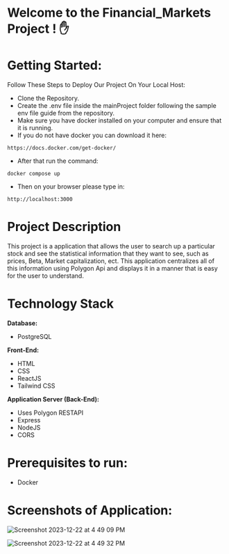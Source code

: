# Welcome to the Financial_Markets Project ! :hand:

# Getting Started:
Follow These Steps to Deploy Our Project On Your Local Host:

- Clone the Repository.
- Create the .env file inside the mainProject folder following the sample env file guide from the repository.
- Make sure you have docker installed on your computer and ensure that it is running.
- If you do not have docker you can download it here:
```
https://docs.docker.com/get-docker/
```
- After that run the command:
```
docker compose up
```
- Then on your browser please type in: 
```
http://localhost:3000
```

# Project Description
This project is a application that allows the user to search up a particular stock and see the statistical information that they want to see, such as prices, Beta, Market capitalization, ect. This application centralizes all of this information using Polygon Api and displays it in a manner that is easy for the user to understand. 

# Technology Stack

**Database:** <br>
- PostgreSQL <br>

**Front-End:** <br>
- HTML <br>
- CSS <br>
- ReactJS <br>
- Tailwind CSS <br>

**Application Server (Back-End):** <br>
- Uses Polygon RESTAPI <br>
- Express <br>
- NodeJS <br>
- CORS <br>

# Prerequisites to run:
- Docker

# Screenshots of Application:

![Screenshot 2023-12-22 at 4 49 09 PM](https://github.com/karsharma10/Financial_Markets_App/assets/64170090/510417a3-7e49-4aa8-9697-f87ac18cd20c)

![Screenshot 2023-12-22 at 4 49 32 PM](https://github.com/karsharma10/Financial_Markets_App/assets/64170090/f3f01cb6-1971-4643-b318-eaf3ba634574)





